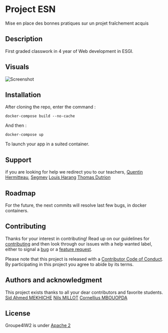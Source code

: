 # Project ESN

Mise en place des bonnes pratiques sur un projet fraîchement acquis

## Description
First graded classwork in 4 year of Web development in ESGI.

## Visuals

![Screenshot](https://cdn.discordapp.com/attachments/892790136440487966/893493316224712704/unknown.png)

## Installation
After cloning the repo, enter the command :

```
docker-compose build --no-cache
```

And then :

```
docker-compose up
```

To launch your app in a suited container. 


## Support
if you are looking for help we redirect you to our teachers, [Quentin Hermitteau](https://github.com/quentinhermiteau), [Segmev](https://github.com/Segmev) [Louis Harang](https://github.com/LouisHrg/louishrg) [Thomas Dutrion](https://github.com/tdutrion)

## Roadmap
For the future, the next commits will resolve last few bugs, in docker containers.

## Contributing
Thanks for your interest in contributing! Read up on our guidelines for [contributing](https://github.com/NilsMillot/remote-groupe-4-iw2/blob/main/CONTRIBUTING.md) and then look through our issues with a help wanted label, either to signal a [bug](https://github.com/NilsMillot/remote-groupe-4-iw2/blob/main/.gitlab/issue_templates/bug.md) or a [feature request](https://github.com/NilsMillot/remote-groupe-4-iw2/blob/main/.gitlab/issue_templates/feature_request.md).

Please note that this project is released with a [Contributor Code of Conduct](https://github.com/NilsMillot/remote-groupe-4-iw2/blob/main/CODE_OF_CONDUCT.md). By participating in this project you agree to abide by its terms.


## Authors and acknowledgment
This project exists thanks to all your dear contributors and favorite students.
[Sid Ahmed MEKHICHE](https://github.com/Sidox-ops)
[Nils MILLOT](https://github.com/NilsMillot)
[Cornellius MBOUOPDA](https://github.com/ndeffocornelius)

## License
Groupe4IW2 is under [Apache 2](https://www.php.net/manual/fr/install.unix.apache2.php)

